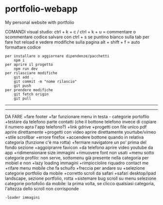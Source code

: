 # portfolio-webapp
My personal website with portfolio


COMANDI
    visual studio:
        ctrl + k + c / ctrl + k + u = commentare o scommentare codice
        salvare con ctrl + s se puntino bianco sulla tab per fare hot reload e vedere modifiche sulla pagina
        alt + shift + f = auto formattare codice

    per installare o aggiornare dipendenze/pacchetti
        npm i
    per aprire il progetto
        npm run dev
    per rilasciare modifiche
        git add .
        git commit -m "nome rilascio"
        git push
    per prendere modifiche
        git fetch origin
        git pull


------------------------------------------------------------------------------------------------------------------------
------------------------------------------------------------------------------------------------------------------------


DA FARE
    +fare footer
    +far funzionare menu in testa - categorie portoflio
    +testare da telefono parte contatti (che il bottone telefono invece di copiare il numero apra l'app telefono?)
    +link gdrive
    +progetti con file unico pdf aprire direttamente
    +progetti con video aprire direttamente yourtube/vimeo
    +stile scrollbar
    +errore firefox
    +accendere bottone quando in relativa categoria (funzione c'è ma rotta)
    +fermare navigatore un po' prima del fondo sezione
    +aggoipranre favicon
    +da telefono aprire video youtube da app
    +ridimensionare size immagini
    +rimuovere font non usati
    +menu sotto categorie profilo: non serve, sottomenu già presente nella categoria per mobiel e non
    +lazy loading immagini
    +rimpicciolire riquadro contact me
    +rifare menu mobile che fa schuifo
    +freccia per andare su
    +selezione categorie portfolio da mobile
    +corretto scroll da safari
    +safari desktop/ipad landscape, sezione portfolio, rotta
    +sistemare bug scroll su menu selezione categorie portofolio da mobile: la prima volta, se clicco qualsiasi categoria, l'altezza dello scroll non corrisponde

    -loader immagini

